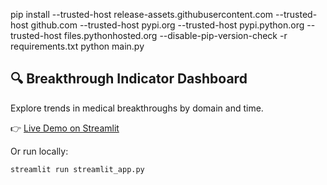 pip install --trusted-host release-assets.githubusercontent.com  --trusted-host github.com  --trusted-host pypi.org --trusted-host pypi.python.org --trusted-host files.pythonhosted.org --disable-pip-version-check -r requirements.txt
python main.py

## 🔍 Breakthrough Indicator Dashboard

Explore trends in medical breakthroughs by domain and time.

👉 [Live Demo on Streamlit](https://share.streamlit.io/yourusername/rss-etl-project/main/streamlit_app.py)

Or run locally:
```bash
streamlit run streamlit_app.py


